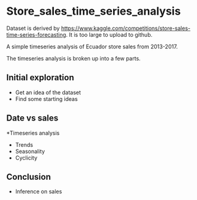 # Store_sales_time_series_analysis

Dataset is derived by https://www.kaggle.com/competitions/store-sales-time-series-forecasting. It is too large to upload to github. 

A simple timeseries analysis of Ecuador store sales from 2013-2017.

The timeseries analysis is broken up into a few parts.
## Initial exploration
* Get an idea of the dataset
* Find some starting ideas
## Date vs sales
*Timeseries analysis
* Trends
* Seasonality
* Cyclicity 
## Conclusion
* Inference on sales
